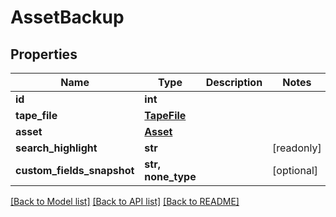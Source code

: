 # AssetBackup


## Properties

Name | Type | Description | Notes
------------ | ------------- | ------------- | -------------
**id** | **int** |  | 
**tape_file** | [**TapeFile**](TapeFile.md) |  | 
**asset** | [**Asset**](Asset.md) |  | 
**search_highlight** | **str** |  | [readonly] 
**custom_fields_snapshot** | **str, none_type** |  | [optional] 

[[Back to Model list]](../README.md#models) [[Back to API list]](../README.md#api-endpoints) [[Back to README]](../README.md)


